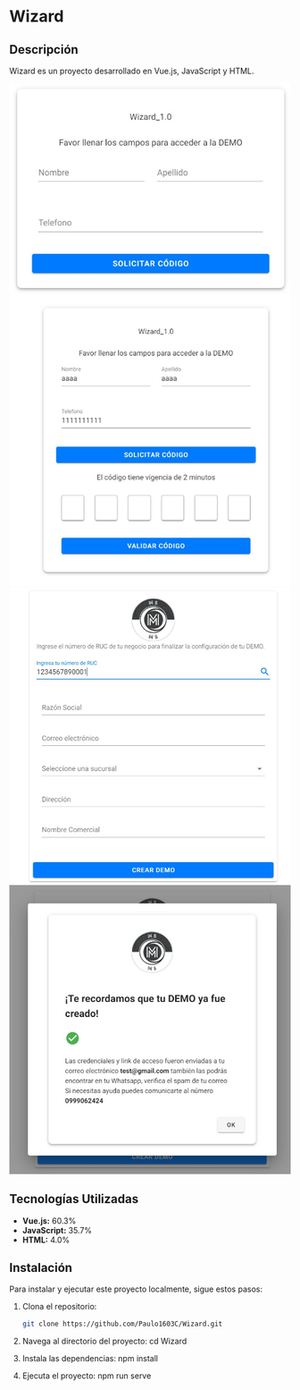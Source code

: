 # Wizard

## Descripción
Wizard es un proyecto desarrollado en Vue.js, JavaScript y HTML. 

![Captura de pantalla del portafolio web](w1.jpg)
![Captura de pantalla del portafolio web](w2.jpg)
![Captura de pantalla del portafolio web](w3.jpg)
![Captura de pantalla del portafolio web](w4.jpg)

## Tecnologías Utilizadas
- **Vue.js:** 60.3%
- **JavaScript:** 35.7%
- **HTML:** 4.0%

## Instalación
Para instalar y ejecutar este proyecto localmente, sigue estos pasos:

1. Clona el repositorio:
   ```sh
   git clone https://github.com/Paulo1603C/Wizard.git

2. Navega al directorio del proyecto:
    cd Wizard

3. Instala las dependencias:
    npm install

4. Ejecuta el proyecto:
    npm run serve

